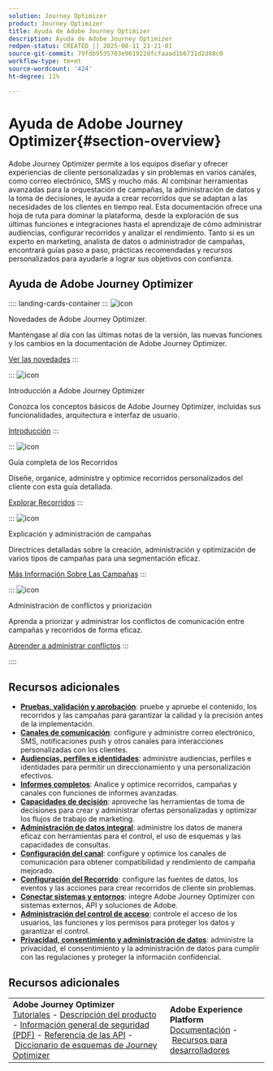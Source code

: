 ```yaml
---
solution: Journey Optimizer
product: Journey Optimizer
title: Ayuda de Adobe Journey Optimizer
description: Ayuda de Adobe Journey Optimizer
redpen-status: CREATED_||_2025-08-11_21-21-01
source-git-commit: 79fdb9535703e961922dfcfaaad1b6731d2d88c0
workflow-type: tm+mt
source-wordcount: '424'
ht-degree: 11%

---
```



# Ayuda de Adobe Journey Optimizer{#section-overview}

Adobe Journey Optimizer permite a los equipos diseñar y ofrecer experiencias de cliente personalizadas y sin problemas en varios canales, como correo electrónico, SMS y mucho más. Al combinar herramientas avanzadas para la orquestación de campañas, la administración de datos y la toma de decisiones, le ayuda a crear recorridos que se adaptan a las necesidades de los clientes en tiempo real. Esta documentación ofrece una hoja de ruta para dominar la plataforma, desde la exploración de sus últimas funciones e integraciones hasta el aprendizaje de cómo administrar audiencias, configurar recorridos y analizar el rendimiento. Tanto si es un experto en marketing, analista de datos o administrador de campañas, encontrará guías paso a paso, prácticas recomendadas y recursos personalizados para ayudarle a lograr sus objetivos con confianza.

## Ayuda de Adobe Journey Optimizer

:::: landing-cards-container
:::
![icon](https://cdn.experienceleague.adobe.com/icons/list-check.svg?lang=es)

Novedades de Adobe Journey Optimizer.

Manténgase al día con las últimas notas de la versión, las nuevas funciones y los cambios en la documentación de Adobe Journey Optimizer.

[Ver las novedades](whats-new-landing-page.md)
:::

:::
![icon](https://cdn.experienceleague.adobe.com/icons/circle-play.svg?lang=es)

Introducción a Adobe Journey Optimizer

Conozca los conceptos básicos de Adobe Journey Optimizer, incluidas sus funcionalidades, arquitectura e interfaz de usuario.

[Introducción](get-started-landing-page.md)
:::

:::
![icon](https://cdn.experienceleague.adobe.com/icons/code-branch.svg?lang=es)

Guía completa de los Recorridos

Diseñe, organice, administre y optimice recorridos personalizados del cliente con esta guía detallada.

[Explorar Recorridos](orchestrate-journeys-landing-page.md)
:::

:::
![icon](https://cdn.experienceleague.adobe.com/icons/bullhorn.svg?lang=es)

Explicación y administración de campañas

Directrices detalladas sobre la creación, administración y optimización de varios tipos de campañas para una segmentación eficaz.

[Más Información Sobre Las Campañas](campaigns-landing-page.md)
:::

:::
![icon](https://cdn.experienceleague.adobe.com/icons/scale-balanced.svg?lang=es)

Administración de conflictos y priorización

Aprenda a priorizar y administrar los conflictos de comunicación entre campañas y recorridos de forma eficaz.

[Aprender a administrar conflictos](conflict-prioritization-landing-page.md)
:::

::::


## Recursos adicionales

- **[Pruebas, validación y aprobación](test-landing-page.md)**: pruebe y apruebe el contenido, los recorridos y las campañas para garantizar la calidad y la precisión antes de la implementación.
- **[Canales de comunicación](../using/channels/gs-channels.md)**: configure y administre correo electrónico, SMS, notificaciones push y otros canales para interacciones personalizadas con los clientes.
- **[Audiencias, perfiles e identidades](audiences-profiles-identities-landing-page.md)**: administre audiencias, perfiles e identidades para permitir un direccionamiento y una personalización efectivos.
- **[Informes completos](reporting-landing-page.md)**: Analice y optimice recorridos, campañas y canales con funciones de informes avanzadas.
- **[Capacidades de decisión](decisioning-landing-page.md)**: aproveche las herramientas de toma de decisiones para crear y administrar ofertas personalizadas y optimizar los flujos de trabajo de marketing.
- **[Administración de datos integral](data-management-landing-page.md)**: administre los datos de manera eficaz con herramientas para el control, el uso de esquemas y las capacidades de consultas.
- **[Configuración del canal](configuration-landing-page.md)**: configure y optimice los canales de comunicación para obtener compatibilidad y rendimiento de campaña mejorado.
- **[Configuración del Recorrido](configure-journeys-landing-page.md)**: configure las fuentes de datos, los eventos y las acciones para crear recorridos de cliente sin problemas.
- **[Conectar sistemas y entornos](connect-systems-landing-page.md)**: integre Adobe Journey Optimizer con sistemas externos, API y soluciones de Adobe.
- **[Administración del control de acceso](access-control-landing-page.md)**: controle el acceso de los usuarios, las funciones y los permisos para proteger los datos y garantizar el control.
- **[Privacidad, consentimiento y administración de datos](privacy-landing-page.md)**: administre la privacidad, el consentimiento y la administración de datos para cumplir con las regulaciones y proteger la información confidencial.

## Recursos adicionales

<table style="table-layout:fixed"><tr style="border: 0;">
<td><strong>Adobe Journey Optimizer</strong><br/>
<a href="https://experienceleague.adobe.com/docs/journey-optimizer-learn/tutorials/overview.html?lang=es" target="_blank">Tutoriales</a> - <a href="https://helpx.adobe.com/es/legal/product-descriptions/adobe-journey-optimizer.html" target="_blank">Descripción del producto</a> - <a href="https://www.adobe.com/content/dam/cc/en/security/pdfs/AJO_SecurityOverview.pdf" target="_blank">Información general de seguridad (PDF)</a> - <a href="https://developer.adobe.com/journey-optimizer-apis/" target="_blank">Referencia de las API</a> - <a href="https://experienceleague.adobe.com/tools/ajo-schemas/schema-dictionary.html?lang=es" target="_blank">Diccionario de esquemas de Journey Optimizer</a>

</td>
<td><strong>Adobe Experience Platform</strong><br/>
<a href="https://experienceleague.adobe.com/docs/experience-platform/landing/home.html?lang=es" target="_blank">Documentación</a> - <a href="https://www.adobe.com/es/experience-platform/documentation-and-developer-resources.html" target="_blank">Recursos para desarrolladores</a>
</td>
</tr></table>

<!--table style="table-layout:auto"><tr style="border: 0;"><td><img src="using/assets/do-not-localize/newsletter.png"></td><td>
<b>Stay informed and elevate your Adobe Journey Optimizer experience!</b><br/>Sign up for our quarterly newsletter. Gain exclusive access to the latest product updates, captivating stories, real-world use cases, valuable tips, and more – all delivered directly to your inbox every quarter. <a href="https://www.adobe.com/subscription/Adobe_Journey_Optimizer_NL.html">Sign up today!</a></td></tr></table-->
